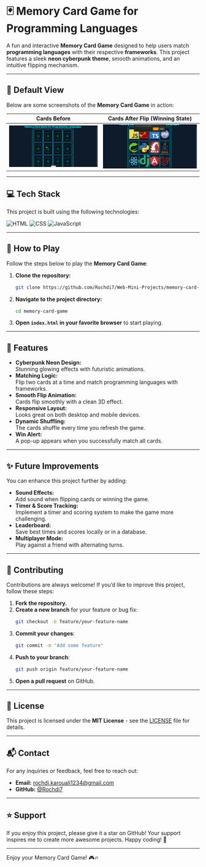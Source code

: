 # 🃏 Memory Card Game for Programming Languages

A fun and interactive **Memory Card Game** designed to help users match **programming languages** with their respective **frameworks**. This project features a sleek **neon cyberpunk theme**, smooth animations, and an intuitive flipping mechanism.

---

## 🌟 Default View

Below are some screenshots of the **Memory Card Game** in action:

| Cards Before                                | Cards After Flip (Winning State)                         |
|----------------------------------------------|------------------------------------------------|
| ![Back](assets/image/capture1.png) | ![Flip](assets/image/capture2.png) |

---

## 💻 Tech Stack

This project is built using the following technologies:

![HTML](https://img.shields.io/badge/html5%20-%23E34F26.svg?style=for-the-badge&logo=html5&logoColor=white)
![CSS](https://img.shields.io/badge/css3%20-%231572B6.svg?style=for-the-badge&logo=css3&logoColor=white)
![JavaScript](https://img.shields.io/badge/javascript%20-%23323330.svg?style=for-the-badge&logo=javascript&logoColor=%23F7DF1E)

---

## 🚀 How to Play

Follow the steps below to play the **Memory Card Game**:

1. **Clone the repository:**
   ```bash
   git clone https://github.com/Rochdi7/Web-Mini-Projects/memory-card-game.git
   ```

2. **Navigate to the project directory:**
   ```bash
   cd memory-card-game
   ```

3. **Open `index.html` in your favorite browser** to start playing.

---

## 📜 Features

- **Cyberpunk Neon Design:**  
  Stunning glowing effects with futuristic animations.
- **Matching Logic:**  
  Flip two cards at a time and match programming languages with frameworks.
- **Smooth Flip Animation:**  
  Cards flip smoothly with a clean 3D effect.
- **Responsive Layout:**  
  Looks great on both desktop and mobile devices.
- **Dynamic Shuffling:**  
  The cards shuffle every time you refresh the game.
- **Win Alert:**  
  A pop-up appears when you successfully match all cards.

---

## ✨ Future Improvements

You can enhance this project further by adding:

- **Sound Effects:**  
  Add sound when flipping cards or winning the game.
- **Timer & Score Tracking:**  
  Implement a timer and scoring system to make the game more challenging.
- **Leaderboard:**  
  Save best times and scores locally or in a database.
- **Multiplayer Mode:**  
  Play against a friend with alternating turns.

---

## 🤝 Contributing

Contributions are always welcome! If you’d like to improve this project, follow these steps:

1. **Fork the repository.**
2. **Create a new branch** for your feature or bug fix:
   ```bash
   git checkout -b feature/your-feature-name
   ```
3. **Commit your changes**:
   ```bash
   git commit -m "Add some feature"
   ```
4. **Push to your branch**:
   ```bash
   git push origin feature/your-feature-name
   ```
5. **Open a pull request** on GitHub.

---

## 📢 License

This project is licensed under the **MIT License** - see the [LICENSE](LICENSE) file for details.

---

## 📬 Contact

For any inquiries or feedback, feel free to reach out:

- **Email:** rochdi.karouali1234@gmail.com
- **GitHub:** [@Rochdi7](https://github.com/Rochdi7)

---

## ⭐ Support

If you enjoy this project, please give it a star on GitHub! Your support inspires me to create more awesome projects. Happy coding! 🚀

---

Enjoy your Memory Card Game! 🎮🔥
